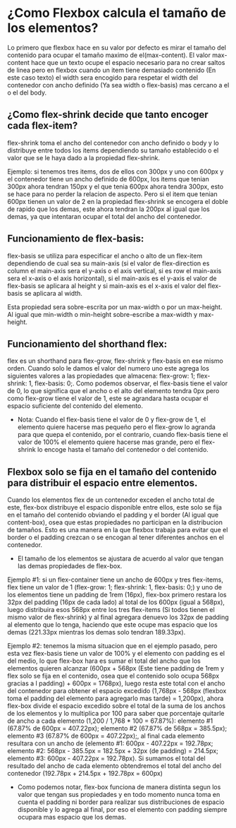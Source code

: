 # ¿Como Flexbox calcula el tamaño de los elementos?
Lo primero que flexbox hace en su valor por defecto es mirar el tamaño del contenido para ocupar el tamaño maximo de el(max-content). El valor max-content hace que un texto ocupe el espacio necesario para no crear saltos de linea pero en flexbox cuando un item tiene demasiado contenido (En este caso texto) el width sera encogido para respetar el width del contenedor con ancho definido (Ya sea width o flex-basis) mas cercano a el o el del body.

## ¿Como flex-shrink decide que tanto encoger cada flex-item?
flex-shrink toma el ancho del contenedor con ancho definido o body y lo distribuye entre todos los items dependiendo su tamaño establecido o el valor que se le haya dado a la propiedad flex-shrink.

Ejemplo: si tenemos tres items, dos de ellos con 300px y uno con 600px y el contenedor tiene un ancho definido de 600px, los items que tenian 300px ahora tendran 150px y el que tenia 600px ahora tendra 300px, esto se hace para no perder la relacion de aspecto. Pero si el item que tenian 600px tienen un valor de 2 en la propiedad flex-shrink se encogera el doble de rapido que los demas, este ahora tendran la 200px al igual que los demas, ya que intentaran ocupar el total del ancho del contenedor.

## Funcionamiento de flex-basis:
flex-basis se utiliza para especificar el ancho o alto de un flex-item dependiendo de cual sea su main-axis (si el valor de flex-direction es column el main-axis sera el y-axis o el axis vertical, si es row el main-axis sera el x-axis o el axis horizontal), si el main-axis es el y-axis el valor de flex-basis se aplicara al height y si main-axis es el x-axis el valor del flex-basis se aplicara al width.

Esta propiedad sera sobre-escrita por un max-width o por un max-height. Al igual que min-width o min-height sobre-escribe a max-width y max-height.

## Funcionamiento del shorthand flex:
flex es un shorthand para flex-grow, flex-shrink y flex-basis en ese mismo orden. Cuando solo le damos el valor del numero uno este agrega los siguientes valores a las propiedades que almacena: flex-grow: 1; flex-shrink: 1, flex-basis: 0;. Como podemos observar, el flex-basis tiene el valor de 0, lo que significa que el ancho o el alto del elemento tendra 0px pero como flex-grow tiene el valor de 1, este se agrandara hasta ocupar el espacio suficiente del contenido del elemento.

* Nota: Cuando el flex-basis tiene el valor de 0 y flex-grow de 1, el elemento quiere hacerse mas pequeño pero el flex-grow lo agranda para que quepa el contenido, por el contrario, cuando flex-basis tiene el valor de 100% el elemento quiere hacerse mas grande, pero el flex-shrink lo encoge hasta el tamaño del contenedor o del contenido.

## Flexbox solo se fija en el tamaño del contenido para distribuir el espacio entre elementos.
Cuando los elementos flex de un contenedor exceden el ancho total de este, flex-box distribuye el espacio disponible entre ellos, este solo se fija en el tamaño del contenido obviando el padding y el border (Al igual que content-box), osea que estas propiedades no participan en la distribucion de tamaños. Esto es una manera en la que flexbox trabaja para evitar que el border o el padding crezcan o se encogan al tener diferentes anchos en el contenedor.

* El tamaño de los elementos se ajustara de acuerdo al valor que tengan las demas propiedades de flex-box.

Ejemplo #1: si un flex-container tiene un ancho de 600px y tres flex-items, flex tiene un valor de 1 (flex-grow: 1; flex-shrink: 1, flex-basis: 0;) y uno de los elementos tiene un padding de 1rem (16px), flex-box primero restara los 32px del padding (16px de cada lado) al total de los 600px (igual a 568px), luego distribuira esos 568px entre los tres flex-items (Si todos tienen el mismo valor de flex-shrink) y al final agregara denuevo los 32px de padding al elemento que lo tenga, haciendo que este ocupe mas espacio que los demas (221.33px mientras los demas solo tendran 189.33px).

Ejemplo #2: tenemos la misma situacion que en el ejemplo pasado, pero esta vez flex-basis tiene un valor de 100% y el elemento con padding es el del medio, lo que flex-box hara es sumar el total del ancho que los elementos quieren alcanzar (600px + 568px (Este tiene padding de 1rem y flex solo se fija en el contenido, osea que el contenido solo ocupa 568px gracias a l padding) + 600px = 1768px), luego resta este total con el ancho del contenedor para obtener el espacio excedido (1,768px - 568px (flexbox toma el padding del elemento para agregarlo mas tarde) = 1,200px), ahora flex-box divide el espacio excedido sobre el total de la suma de los anchos de los elementos y lo multiplica por 100 para saber que porcentaje quitarle de ancho a cada elemento (1,200 / 1,768 * 100 = 67.87%): elemento #1 (67.87% de 600px = 407.22px); elemento #2 (67.87% de 568px = 385.5px); elemento #3 (67.87% de 600px = 407.22px);, al final cada elemento resultara con un ancho de (elemento #1: 600px - 407.22px = 192.78px; elemento #2: 568px - 385.5px = 182.5px + 32px (de padding) = 214.5px; elemento #3: 600px - 407.22px = 192.78px). Si sumamos el total del resultado del ancho de cada elemento obtendremos el total del ancho del contenedor (192.78px + 214.5px + 192.78px = 600px)

* Como podemos notar, flex-box funciona de manera distinta segun los valor que tengan sus propiedades y en todo momento nunca toma en cuenta el padding ni border para realizar sus distribuciones de espacio disponible y lo agrega al final, por eso el elemento con padding siempre ocupara mas espacio que los demas.